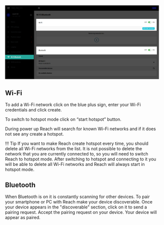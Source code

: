 <p style="text-align:center" ><img src="../img/reachview/connectivity/connect.png" style="width: 800px;" /></p>

## Wi-Fi

To add a Wi-Fi network click on the blue plus sign, enter your Wi-Fi credentials and click create. 

To switch to hotspot mode click on “start hotspot” button.

During power up Reach will search for known Wi-Fi networks and if it does not see any create a hotspot. 

!!! Tip
    If you want to make Reach create hotspot every time, you should delete all Wi-Fi networks from the list. It is not possible to delete the network that you are currently connected to, so you will  need to switch Reach to hotspot mode. After switching to hotspot and connecting to it you will be able to delete all Wi-Fi networks and Reach will always start in hotspot mode.



## Bluetooth

When Bluetooth is on it is constantly scanning for other devices. To pair your smartphone or PC with Reach make your device discoverable. Once your device appears in the "discoverable" section, click on it to send a pairing request. Accept the pairing request on your device. Your device will appear as paired.


